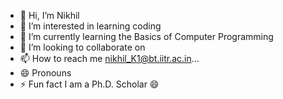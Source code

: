 - 👋 Hi, I’m Nikhil
- 👀 I’m interested in learning coding
- 🌱 I’m currently learning the Basics of Computer Programming
- 💞️ I’m looking to collaborate on 
- 📫 How to reach me nikhil_K1@bt.iitr.ac.in...
- 😄 Pronouns
- ⚡ Fun fact I am a Ph.D. Scholar 😄

<!---
nikhil-k8/nikhil-k8 is a ✨ special ✨ repository because its `README.md` (this file) appears on your GitHub profile.
You can click the Preview link to take a look at your changes.
--->

